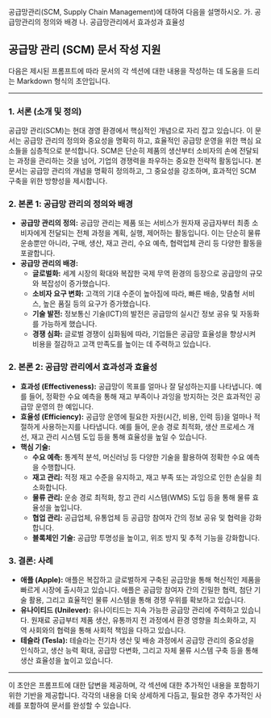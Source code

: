 공급망관리(SCM, Supply Chain Management)에 대하여 다음을 설명하시오. 
가. 공급망관리의 정의와 배경 
나. 공급망관리에서 효과성과 효율성

## 공급망 관리 (SCM) 문서 작성 지원

다음은 제시된 프롬프트에 따라 문서의 각 섹션에 대한 내용을 작성하는 데 도움을 드리는 Markdown 형식의 초안입니다.

---

### 1. 서론 (소개 및 정의)

공급망 관리(SCM)는 현대 경영 환경에서 핵심적인 개념으로 자리 잡고 있습니다. 이 문서는 공급망 관리의 정의와 중요성을 명확히 하고, 효율적인 공급망 운영을 위한 핵심 요소들을 심층적으로 분석합니다.  SCM은 단순히 제품의 생산부터 소비자의 손에 전달되는 과정을 관리하는 것을 넘어, 기업의 경쟁력을 좌우하는 중요한 전략적 활동입니다. 본 문서는 공급망 관리의 개념을 명확히 정의하고, 그 중요성을 강조하며, 효과적인 SCM 구축을 위한 방향성을 제시합니다.

### 2. 본론 1: 공급망 관리의 정의와 배경

*   **공급망 관리의 정의:** 공급망 관리는 제품 또는 서비스가 원자재 공급자부터 최종 소비자에게 전달되는 전체 과정을 계획, 실행, 제어하는 활동입니다. 이는 단순히 물류 운송뿐만 아니라, 구매, 생산, 재고 관리, 수요 예측, 협력업체 관리 등 다양한 활동을 포괄합니다.
*   **공급망 관리의 배경:**
    *   **글로벌화:** 세계 시장의 확대와 복잡한 국제 무역 환경의 등장으로 공급망의 규모와 복잡성이 증가했습니다.
    *   **소비자 요구 변화:** 고객의 기대 수준이 높아짐에 따라, 빠른 배송, 맞춤형 서비스, 높은 품질 등의 요구가 증가했습니다.
    *   **기술 발전:** 정보통신 기술(ICT)의 발전은 공급망의 실시간 정보 공유 및 자동화를 가능하게 했습니다.
    *   **경쟁 심화:** 글로벌 경쟁이 심화됨에 따라, 기업들은 공급망 효율성을 향상시켜 비용을 절감하고 고객 만족도를 높이는 데 주력하고 있습니다.

### 2. 본론 2: 공급망 관리에서 효과성과 효율성

*   **효과성 (Effectiveness):** 공급망이 목표를 얼마나 잘 달성하는지를 나타냅니다. 예를 들어, 정확한 수요 예측을 통해 재고 부족이나 과잉을 방지하는 것은 효과적인 공급망 운영의 한 예입니다.
*   **효율성 (Efficiency):** 공급망 운영에 필요한 자원(시간, 비용, 인력 등)을 얼마나 적절하게 사용하는지를 나타냅니다.  예를 들어, 운송 경로 최적화, 생산 프로세스 개선, 재고 관리 시스템 도입 등을 통해 효율성을 높일 수 있습니다.
*   **핵심 기술:**
    *   **수요 예측:** 통계적 분석, 머신러닝 등 다양한 기술을 활용하여 정확한 수요 예측을 수행합니다.
    *   **재고 관리:** 적정 재고 수준을 유지하고, 재고 부족 또는 과잉으로 인한 손실을 최소화합니다.
    *   **물류 관리:** 운송 경로 최적화, 창고 관리 시스템(WMS) 도입 등을 통해 물류 효율성을 높입니다.
    *   **협업 관리:** 공급업체, 유통업체 등 공급망 참여자 간의 정보 공유 및 협력을 강화합니다.
    *   **블록체인 기술:** 공급망 투명성을 높이고, 위조 방지 및 추적 기능을 강화합니다.

### 3. 결론: 사례

*   **애플 (Apple):** 애플은 복잡하고 글로벌하게 구축된 공급망을 통해 혁신적인 제품을 빠르게 시장에 출시하고 있습니다.  애플은 공급망 참여자 간의 긴밀한 협력, 첨단 기술 활용, 그리고 효율적인 물류 시스템을 통해 경쟁 우위를 확보하고 있습니다.
*   **유나이티드 (Unilever):** 유나이티드는 지속 가능한 공급망 관리에 주력하고 있습니다.  원재료 공급부터 제품 생산, 유통까지 전 과정에서 환경 영향을 최소화하고, 지역 사회와의 협력을 통해 사회적 책임을 다하고 있습니다.
*   **테슬라 (Tesla):** 테슬라는 전기차 생산 및 배송 과정에서 공급망 관리의 중요성을 인식하고, 생산 능력 확대, 공급망 다변화, 그리고 자체 물류 시스템 구축 등을 통해 생산 효율성을 높이고 있습니다.

---

이 초안은 프롬프트에 대한 답변을 제공하며, 각 섹션에 대한 추가적인 내용을 포함하기 위한 기반을 제공합니다.  각각의 내용을 더욱 상세하게 다듬고, 필요한 경우 추가적인 사례를 포함하여 문서를 완성할 수 있습니다.
